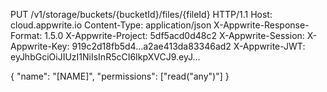 PUT /v1/storage/buckets/{bucketId}/files/{fileId} HTTP/1.1
Host: cloud.appwrite.io
Content-Type: application/json
X-Appwrite-Response-Format: 1.5.0
X-Appwrite-Project: 5df5acd0d48c2
X-Appwrite-Session: 
X-Appwrite-Key: 919c2d18fb5d4...a2ae413da83346ad2
X-Appwrite-JWT: eyJhbGciOiJIUzI1NiIsInR5cCI6IkpXVCJ9.eyJ...

{
  "name": "[NAME]",
  "permissions": ["read(\"any\")"]
}
